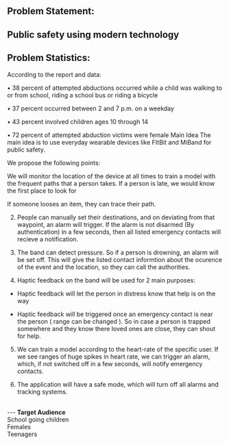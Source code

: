 ## Problem Statement:
## Public safety using modern technology

## Problem Statistics:
According to the report and data:

•  38 percent of attempted abductions occurred while a child was walking to or from school, riding a school bus or riding a bicycle

•  37 percent occurred between 2 and 7 p.m. on a weekday

•  43 percent involved children ages 10 through 14

•  72 percent of attempted abduction victims were female
Main Idea
The main idea is to use everyday wearable devices like FItBit and MiBand for public safety.

We propose the following points:

We will monitor the location of the device at all times to train a model with the frequent paths that a person takes.
 If a person is late, we would know the first place to look for

 If someone looses an item, they can trace their path.

2. People can manually set their destinations, and on deviating from that waypoint, an alarm will trigger. If the alarm is not disarmed (By authentication) in a few seconds, then all listed emergency contacts will recieve a notification.

3. The band can detect pressure. So if a person is drowning, an alarm will be set off. This will give the listed contact informtion about the ocurence of the event and the location, so they can call the authorities.

4. Haptic feedback on the band will be used for 2 main purposes:

 -  Haptic feedback will let the person in distress know that help  is on the way

 -  Haptic feedback will be triggered once an emergency contact is near the person ( range can be changed ). So in case a person is trapped somewhere and they know there loved ones are close, they can shout for help.

5. We can train a model according to the heart-rate of the specific user. If we see ranges of huge spikes in heart rate, we can trigger an alarm, which, if not switched off in a few seconds, will notify emergency contacts.

6. The application will have a safe mode, which will turn off all alarms and tracking systems.
</br>
---
<b>Target Audience</b></br>
School going children</br>
Females</br>
Teenagers